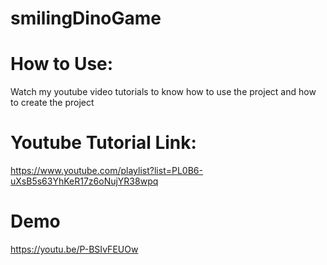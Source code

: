 # smilingDinoGame

# How to Use:
 Watch my youtube video tutorials to know how to use the project and
 how to create the project
 
# Youtube Tutorial Link:

https://www.youtube.com/playlist?list=PL0B6-uXsB5s63YhKeR17z6oNujYR38wpq


# Demo

https://youtu.be/P-BSIvFEUOw

